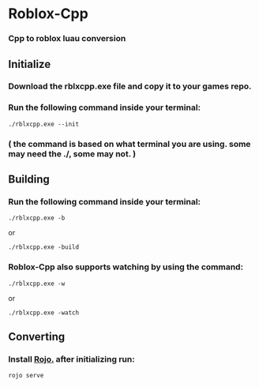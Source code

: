 # Roblox-Cpp

### Cpp to roblox luau conversion

## Initialize

### Download the rblxcpp.exe file and copy it to your games repo.

### Run the following command inside your terminal:

```
./rblxcpp.exe --init
```

### ( the command is based on what terminal you are using. some may need the ./, some may not. )

## Building

### Run the following command inside your terminal:

```
./rblxcpp.exe -b
```

or

```
./rblxcpp.exe -build
```

### Roblox-Cpp also supports watching by using the command:

```
./rblxcpp.exe -w
```

or

```
./rblxcpp.exe -watch
```

## Converting

### Install [Rojo.](https://rojo.space/docs/v7/getting-started/installation/) after initializing run:
```
rojo serve
```
